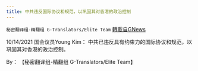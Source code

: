 ```yaml
---
title: 中共违反国际协议和规范，以巩固其对香港的政治控制
---
```

`秘密翻译组-精翻组 G-Translators/Elite Team` [轉載自GNews](https://gnews.org/zh-hans/1603157/)

10/14/2021 国会议员Young Kim： 中共已违反具有约束力的国际协议和规范，以巩固其对香港的政治控制。

By： 【秘密翻译组-精翻组 G-Translators/Elite Team】

